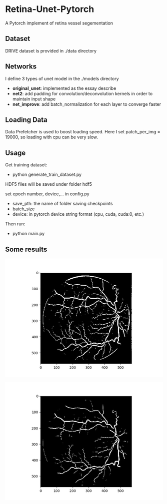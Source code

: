 # Retina-Unet-Pytorch
A Pytorch implement of retina vessel segementation

## Dataset
DRIVE dataset is provided in ./data directory

## Networks
I define 3 types of unet model in the ./models directory
- **original_unet**: implemented as the essay describe
- **net2**: add padding for convolution/deconvolution kernels in order to maintain input shape
- **net_improve**: add batch_normalization for each layer to converge faster

## Loading Data
Data Prefetcher is used to boost loading speed.
Here I set patch_per_img = 19000, so loading with cpu can be very slow.

## Usage
Get training dataset:
- python generate_train_dataset.py

HDF5 files will be saved under folder hdf5

set epoch number, device,... in config.py
  - save_pth: the name of folder saving checkpoints
  - batch_size
  - device: in pytorch device string format (cpu, cuda, cuda:0, etc.)

Then run:
- python main.py 


## Some results
![](./results/out.jpg)

![](./results/out_net_improve.jpg)

